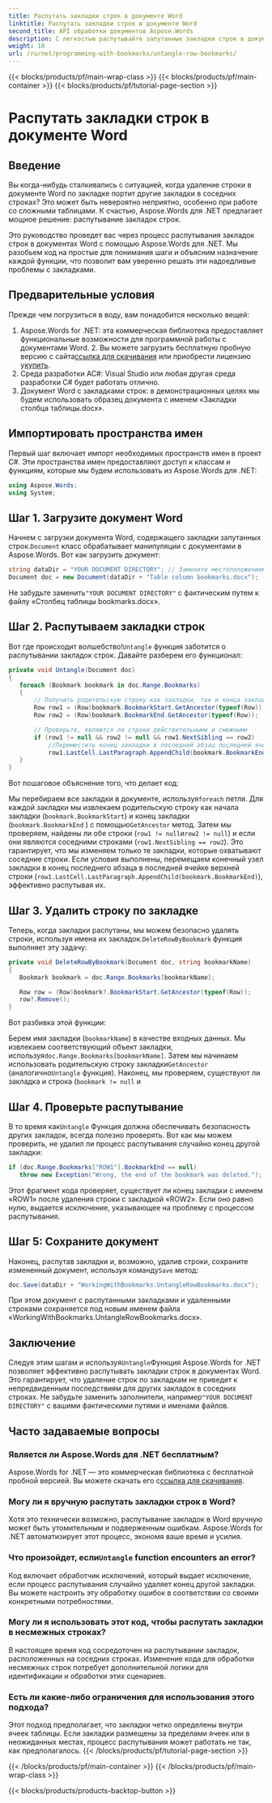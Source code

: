 ```yaml
---
title: Распутать закладки строк в документе Word
linktitle: Распутать закладки строк в документе Word
second_title: API обработки документов Aspose.Words
description: С легкостью распутывайте запутанные закладки строк в документах Word с помощью Aspose.Words для .NET. Это руководство проведет вас через процесс более чистого и безопасного управления закладками.
weight: 10
url: /ru/net/programming-with-bookmarks/untangle-row-bookmarks/
---
```


{{< blocks/products/pf/main-wrap-class >}}
{{< blocks/products/pf/main-container >}}
{{< blocks/products/pf/tutorial-page-section >}}

# Распутать закладки строк в документе Word

## Введение

Вы когда-нибудь сталкивались с ситуацией, когда удаление строки в документе Word по закладке портит другие закладки в соседних строках? Это может быть невероятно неприятно, особенно при работе со сложными таблицами. К счастью, Aspose.Words для .NET предлагает мощное решение: распутывание закладок строк. 

Это руководство проведет вас через процесс распутывания закладок строк в документах Word с помощью Aspose.Words для .NET. Мы разобьем код на простые для понимания шаги и объясним назначение каждой функции, что позволит вам уверенно решать эти надоедливые проблемы с закладками.

## Предварительные условия

Прежде чем погрузиться в воду, вам понадобится несколько вещей:

1.  Aspose.Words for .NET: эта коммерческая библиотека предоставляет функциональные возможности для программной работы с документами Word. 2. Вы можете загрузить бесплатную пробную версию с сайта[ссылка для скачивания](https://releases.aspose.com/words/net/) или приобрести лицензию у[купить](https://purchase.aspose.com/buy).
3. Среда разработки AC#: Visual Studio или любая другая среда разработки C# будет работать отлично.
4. Документ Word с закладками строк: в демонстрационных целях мы будем использовать образец документа с именем «Закладки столбца таблицы.docx».

## Импортировать пространства имен

Первый шаг включает импорт необходимых пространств имен в проект C#. Эти пространства имен предоставляют доступ к классам и функциям, которые мы будем использовать из Aspose.Words для .NET:

```csharp
using Aspose.Words;
using System;
```

## Шаг 1. Загрузите документ Word

 Начнем с загрузки документа Word, содержащего закладки запутанных строк.`Document` класс обрабатывает манипуляции с документами в Aspose.Words. Вот как загрузить документ:

```csharp
string dataDir = "YOUR DOCUMENT DIRECTORY"; // Замените местоположением вашего документа
Document doc = new Document(dataDir + "Table column bookmarks.docx");
```

 Не забудьте заменить`"YOUR DOCUMENT DIRECTORY"` с фактическим путем к файлу «Столбец таблицы bookmarks.docx».

## Шаг 2. Распутываем закладки строк

 Вот где происходит волшебство!`Untangle` функция заботится о распутывании закладок строк. Давайте разберем его функционал:

```csharp
private void Untangle(Document doc)
{
   foreach (Bookmark bookmark in doc.Range.Bookmarks)
   {
	   // Получить родительскую строку как закладки, так и конца закладки
	   Row row1 = (Row)bookmark.BookmarkStart.GetAncestor(typeof(Row));
	   Row row2 = (Row)bookmark.BookmarkEnd.GetAncestor(typeof(Row));

	   // Проверьте, являются ли строки действительными и смежными
	   if (row1 != null && row2 != null && row1.NextSibling == row2)
		   //Переместить конец закладки в последний абзац последней ячейки верхней строки.
		   row1.LastCell.LastParagraph.AppendChild(bookmark.BookmarkEnd);
   }
}
```

Вот пошаговое объяснение того, что делает код:

 Мы перебираем все закладки в документе, используя`foreach` петля.
Для каждой закладки мы извлекаем родительскую строку как начала закладки (`bookmark.BookmarkStart`) и конец закладки (`bookmark.BookmarkEnd` ) с помощью`GetAncestor` метод.
Затем мы проверяем, найдены ли обе строки (`row1 != null`и`row2 != null`) и если они являются соседними строками (`row1.NextSibling == row2`). Это гарантирует, что мы изменяем только те закладки, которые охватывают соседние строки.
Если условия выполнены, перемещаем конечный узел закладки в конец последнего абзаца в последней ячейке верхней строки (`row1.LastCell.LastParagraph.AppendChild(bookmark.BookmarkEnd)`), эффективно распутывая их.

## Шаг 3. Удалить строку по закладке

 Теперь, когда закладки распутаны, мы можем безопасно удалять строки, используя имена их закладок.`DeleteRowByBookmark` функция выполняет эту задачу:

```csharp
private void DeleteRowByBookmark(Document doc, string bookmarkName)
{
   Bookmark bookmark = doc.Range.Bookmarks[bookmarkName];

   Row row = (Row)bookmark?.BookmarkStart.GetAncestor(typeof(Row));
   row?.Remove();
}
```

Вот разбивка этой функции:

Берем имя закладки (`bookmarkName`) в качестве входных данных.
 Мы извлекаем соответствующий объект закладки, используя`doc.Range.Bookmarks[bookmarkName]`.
Затем мы начинаем использовать родительскую строку закладки`GetAncestor` (аналогично`Untangle` функция).
Наконец, мы проверяем, существуют ли закладка и строка (`bookmark != null` и

## Шаг 4. Проверьте распутывание

 В то время как`Untangle` Функция должна обеспечивать безопасность других закладок, всегда полезно проверять. Вот как мы можем проверить, не удалил ли процесс распутывания случайно конец другой закладки:

```csharp
if (doc.Range.Bookmarks["ROW1"].BookmarkEnd == null)
   throw new Exception("Wrong, the end of the bookmark was deleted.");
```

Этот фрагмент кода проверяет, существует ли конец закладки с именем «ROW1» после удаления строки с закладкой «ROW2». Если оно равно нулю, выдается исключение, указывающее на проблему с процессом распутывания. 

## Шаг 5: Сохраните документ

 Наконец, распутав закладки и, возможно, удалив строки, сохраните измененный документ, используя команду`Save` метод:

```csharp
doc.Save(dataDir + "WorkingWithBookmarks.UntangleRowBookmarks.docx");
```

При этом документ с распутанными закладками и удаленными строками сохраняется под новым именем файла «WorkingWithBookmarks.UntangleRowBookmarks.docx». 

## Заключение

 Следуя этим шагам и используя`Untangle`Функция Aspose.Words for .NET позволяет эффективно распутывать закладки строк в документах Word. Это гарантирует, что удаление строк по закладкам не приведет к непредвиденным последствиям для других закладок в соседних строках. Не забудьте заменить заполнители, например`"YOUR DOCUMENT DIRECTORY"` с вашими фактическими путями и именами файлов.

## Часто задаваемые вопросы

### Является ли Aspose.Words для .NET бесплатным?

 Aspose.Words for .NET — это коммерческая библиотека с бесплатной пробной версией. Вы можете скачать его с[ссылка для скачивания](https://releases.aspose.com/words/net/).

### Могу ли я вручную распутать закладки строк в Word?

Хотя это технически возможно, распутывание закладок в Word вручную может быть утомительным и подверженным ошибкам. Aspose.Words for .NET автоматизирует этот процесс, экономя ваше время и усилия.

###  Что произойдет, если`Untangle` function encounters an error?

Код включает обработчик исключений, который выдает исключение, если процесс распутывания случайно удаляет конец другой закладки. Вы можете настроить эту обработку ошибок в соответствии со своими конкретными потребностями.

### Могу ли я использовать этот код, чтобы распутать закладки в несмежных строках?

В настоящее время код сосредоточен на распутывании закладок, расположенных на соседних строках. Изменение кода для обработки несмежных строк потребует дополнительной логики для идентификации и обработки этих сценариев.

### Есть ли какие-либо ограничения для использования этого подхода?

Этот подход предполагает, что закладки четко определены внутри ячеек таблицы. Если закладки размещены за пределами ячеек или в неожиданных местах, процесс распутывания может работать не так, как предполагалось.
{{< /blocks/products/pf/tutorial-page-section >}}

{{< /blocks/products/pf/main-container >}}
{{< /blocks/products/pf/main-wrap-class >}}

{{< blocks/products/products-backtop-button >}}
